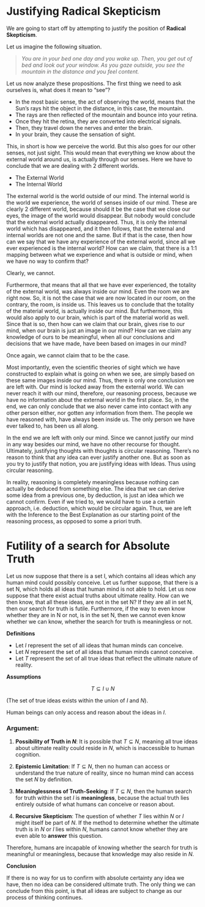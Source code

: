 # Justifying Radical Skepticism 

We are going to start off by attempting to justify the position of **Radical Skepticism**.

Let us imagine the following situation.

> *You are in your bed one day and you wake up. Then, you get out of bed and look out your window. As you gaze outside, you see the mountain in the distance and you feel content.*

Let us now analyze these propositions. The first thing we need to ask ourselves is, what does it mean to “see”?

- In the most basic sense, the act of observing the world, means that the Sun’s rays hit the object in the distance, in this case, the mountain.
- The rays are then reflected of the mountain and bounce into your retina.
- Once they hit the retina, they are converted into electrical signals.
- Then, they travel down the nerves and enter the brain.
- In your brain, they cause the sensation of sight.

This, in short is how we perceive the world. But this also goes for our other senses, not just sight. This would mean that everything we know about the external world around us, is actually through our senses. Here we have to conclude that we are dealing with 2 different worlds.

- The External World
- The Internal World

The external world is the world outside of our mind. The internal world is the world we experience, the world of senses inside of our mind. These are clearly 2 different world, because should it be the case that we close our eyes, the image of the world would disappear. But nobody would conclude that the external world actually disappeared. Thus, it is only the internal world which has disappeared, and it then follows, that the external and internal worlds are not one and the same. But if that is the case, then how can we say that we have any experience of the external world, since all we ever experienced is the internal world? How can we claim, that there is a 1:1 mapping between what we experience and what is outside or mind, when we have no way to confirm that?

Clearly, we cannot.

Furthermore, that means that all that we have ever experienced, the totality of the external world, was always inside our mind. Even the room we are right now. So, it is not the case that we are now located in our room, on the contrary, the room, is inside us. This leaves us to conclude that the totality of the material world, is actually inside our mind. But furthermore, this would also apply to our brain, which is part of the material world as well. Since that is so, then how can we claim that our brain, gives rise to our mind, when our brain is just an image in our mind? How can we claim any knowledge of ours to be meaningful, when all our conclusions and decisions that we have made, have been based on images in our mind?

Once again, we cannot claim that to be the case.

Most importantly, even the scientific theories of sight which we have constructed to explain what is going on when we see, are simply based on these same images inside our mind. Thus, there is only one conclusion we are left with. Our mind is locked away from the external world. We can never reach it with our mind, therefore, our reasoning process, because we have no information about the external world in the first place. So, in the end, we can only conclude that we also never came into contact with any other person either, nor gotten any information from them. The people we have reasoned with, have always been inside us. The only person we have ever talked to, has been us all along.

In the end we are left with only our mind. Since we cannot justify our mind in any way besides our mind, we have no other recourse for thought. Ultimately, justifying thoughts with thoughts is circular reasoning. There’s no reason to think that any idea can ever justify another one. But as soon as you try to justify that notion, you are justifying ideas with Ideas. Thus using circular reasoning. 

In reality, reasoning is completely meaningless because nothing can actually be deduced from something else. The idea that we can derive some idea from a previous one, by deduction, is just an idea which we cannot confirm. Even if we tried to, we would have to use a certain approach, i.e. deduction, which would be circular again. Thus, we are left with the Inference to the Best Explanation as our starting point of the reasoning process, as opposed to some a priori truth. 

# Futility of a search for Absolute Truth

Let us now suppose that there is a set I, which contains all ideas which any human mind could possibly conceive. Let us further suppose, that there is a set N, which holds all ideas that human mind is not able to hold. Let us now suppose that there exist actual truths about ultimate reality. How can we then know, that all these ideas, are not in the set N? If they are all in set N, then our search for truth is futile. Furthermore, if the way to even know whether they are in N or not, is in the set N, then we cannot even know whether we can know, whether the search for truth is meaningless or not.
 

**Definitions**

- Let $I$ represent the set of all ideas that human minds can conceive.
- Let $N$ represent the set of all ideas that human minds cannot conceive.
- Let $T$ represent the set of all true ideas that reflect the ultimate nature of reality.

**Assumptions**

```math
T \subseteq I \cup N
```
(The set of true ideas exists within the union of $I$ and $N$).

Human beings can only access and reason about the ideas in $I$.

### **Argument**:

1. **Possibility of Truth in $N$**: It is possible that $T \subseteq N$, meaning all true ideas about ultimate reality could reside in $N$, which is inaccessible to human cognition.

2. **Epistemic Limitation**: If $T \subseteq N$, then no human can access or understand the true nature of reality, since no human mind can access the set $N$ by definition.

3. **Meaninglessness of Truth-Seeking**: If $T \subseteq N$, then the human search for truth within the set $I$ is **meaningless**, because the actual truth lies entirely outside of what humans can conceive or reason about.

4. **Recursive Skepticism**: The question of whether $T$ lies within $N$ or $I$ might itself be part of $N$. If the method to determine whether the ultimate truth is in $N$ or $I$ lies within $N$, humans cannot know whether they are even able to **answer** this question.

Therefore, humans are incapable of knowing whether the search for truth is meaningful or meaningless, because that knowledge may also reside in $N$.

**Conclusion**

If there is no way for us to confirm with absolute certainty any idea we have, then no idea can be considered ultimate truth. The only thing we can conclude from this point, is that all ideas are subject to change as our process of thinking continues.
 
